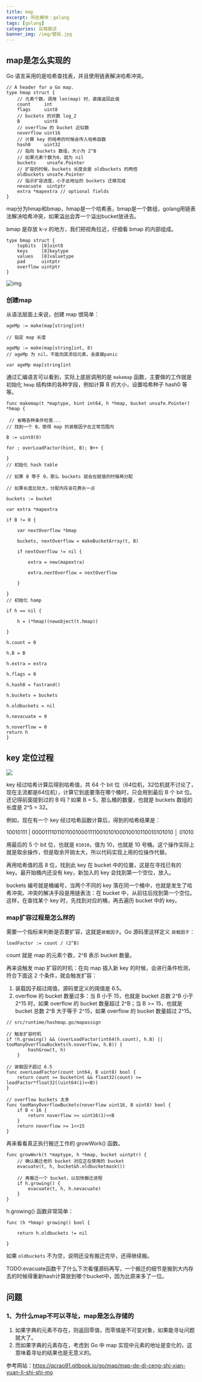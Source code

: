 ```yaml
---
title: map
excerpt: 所在模块：golang
tags: [golang]
categories: 后端面试
banner_img: /img/壁纸.jpg
---
```


## map是怎么实现的

Go 语言采用的是哈希查找表，并且使用链表解决哈希冲突。

```
// A header for a Go map.
type hmap struct {
    // 元素个数，调用 len(map) 时，直接返回此值
    count     int
    flags     uint8
    // buckets 的对数 log_2
    B         uint8
    // overflow 的 bucket 近似数
    noverflow uint16
    // 计算 key 的哈希的时候会传入哈希函数
    hash0     uint32
    // 指向 buckets 数组，大小为 2^B
    // 如果元素个数为0，就为 nil
    buckets    unsafe.Pointer
    // 扩容的时候，buckets 长度会是 oldbuckets 的两倍
    oldbuckets unsafe.Pointer
    // 指示扩容进度，小于此地址的 buckets 迁移完成
    nevacuate  uintptr
    extra *mapextra // optional fields
}
```

map分为hmap和bmap，hmap是一个哈希表，bmap是一个数组，golang用链表法解决哈希冲突，如果溢出会弄一个溢出bucket放进去。



bmap 是存放 k-v 的地方，我们把视角拉近，仔细看 bmap 的内部组成。

```
type bmap struct {
    topbits  [8]uint8
    keys     [8]keytype
    values   [8]valuetype
    pad      uintptr
    overflow uintptr
}
```

![img](https://user-images.githubusercontent.com/7698088/57577391-f88f1d80-74a7-11e9-893c-4783dc4fb35e.png)



### 创建map

从语法层面上来说，创建 map 很简单：

```
ageMp := make(map[string]int)

// 指定 map 长度

ageMp := make(map[string]int, 8)
// ageMp 为 nil，不能向其添加元素，会直接panic

var ageMp map[string]int
```

通过汇编语言可以看到，实际上底层调用的是 `makemap` 函数，主要做的工作就是初始化 `hmap` 结构体的各种字段，例如计算 B 的大小，设置哈希种子 hash0 等等。

    func makemap(t *maptype, hint int64, h *hmap, bucket unsafe.Pointer) *hmap {
    
     // 省略各种条件检查...
    // 找到一个 B，使得 map 的装载因子在正常范围内
    
    B := uint8(0)
    
    for ; overLoadFactor(hint, B); B++ {
    
    }
    // 初始化 hash table
    
    // 如果 B 等于 0，那么 buckets 就会在赋值的时候再分配
    
    // 如果长度比较大，分配内存会花费长一点
    
    buckets := bucket
    
    var extra *mapextra
    
    if B != 0 {
    
        var nextOverflow *bmap
    
        buckets, nextOverflow = makeBucketArray(t, B)
    
        if nextOverflow != nil {
    
            extra = new(mapextra)
    
            extra.nextOverflow = nextOverflow
    
        }
    
    }
    // 初始化 hamp
    
    if h == nil {
    
        h = (*hmap)(newobject(t.hmap))
    
    }
    
    h.count = 0
    
    h.B = B
    
    h.extra = extra
    
    h.flags = 0
    
    h.hash0 = fastrand()
    
    h.buckets = buckets
    
    h.oldbuckets = nil
    
    h.nevacuate = 0
    
    h.noverflow = 0
    return h
    }



## key 定位过程

![](https://tva1.sinaimg.cn/large/e6c9d24ely1h58uhkib28j20u01270vw.jpg)

key 经过哈希计算后得到哈希值，共 64 个 bit 位（64位机，32位机就不讨论了，现在主流都是64位机），计算它到底要落在哪个桶时，只会用到最后 B 个 bit 位。还记得前面提到过的 B 吗？如果 B = 5，那么桶的数量，也就是 buckets 数组的长度是 2^5 = 32。

例如，现在有一个 key 经过哈希函数计算后，得到的哈希结果是：

 10010111 | 000011110110110010001111001010100010010110010101010 │ 01010

用最后的 5 个 bit 位，也就是 `01010`，值为 10，也就是 10 号桶。这个操作实际上就是取余操作，但是取余开销太大，所以代码实现上用的位操作代替。

再用哈希值的高 8 位，找到此 key 在 bucket 中的位置，这是在寻找已有的 key。最开始桶内还没有 key，新加入的 key 会找到第一个空位，放入。

buckets 编号就是桶编号，当两个不同的 key 落在同一个桶中，也就是发生了哈希冲突。冲突的解决手段是用链表法：在 bucket 中，从前往后找到第一个空位。这样，在查找某个 key 时，先找到对应的桶，再去遍历 bucket 中的 key。



### map扩容过程是怎么样的



需要一个指标来判断是否要扩容，这就是`装载因子`。Go 源码里这样定义 `装载因子`：

```
loadFactor := count / (2^B)
```

count 就是 map 的元素个数，2^B 表示 bucket 数量。

再来说触发 map 扩容的时机：在向 map 插入新 key 的时候，会进行条件检测，符合下面这 2 个条件，就会触发扩容：

1. 装载因子超过阈值，源码里定义的阈值是 6.5。
2. overflow 的 bucket 数量过多：当 B 小于 15，也就是 bucket 总数 2^B 小于 2^15 时，如果 overflow 的 bucket 数量超过 2^B；当 B >= 15，也就是 bucket 总数 2^B 大于等于 2^15，如果 overflow 的 bucket 数量超过 2^15。

```
// src/runtime/hashmap.go/mapassign

// 触发扩容时机
if !h.growing() && (overLoadFactor(int64(h.count), h.B) || tooManyOverflowBuckets(h.noverflow, h.B)) {
        hashGrow(t, h)
    }

// 装载因子超过 6.5
func overLoadFactor(count int64, B uint8) bool {
    return count >= bucketCnt && float32(count) >= loadFactor*float32((uint64(1)<<B))
}

// overflow buckets 太多
func tooManyOverflowBuckets(noverflow uint16, B uint8) bool {
    if B < 16 {
        return noverflow >= uint16(1)<<B
    }
    return noverflow >= 1<<15
}
```



再来看看真正执行搬迁工作的 growWork() 函数。

```
func growWork(t *maptype, h *hmap, bucket uintptr) {
    // 确认搬迁老的 bucket 对应正在使用的 bucket
    evacuate(t, h, bucket&h.oldbucketmask())

    // 再搬迁一个 bucket，以加快搬迁进程
    if h.growing() {
        evacuate(t, h, h.nevacuate)
    }
}
```

h.growing() 函数非常简单：

```
func (h *hmap) growing() bool {

    return h.oldbuckets != nil

}
```

如果 `oldbuckets` 不为空，说明还没有搬迁完毕，还得继续搬。



TODO:evacuate函数干了什么下次看懂源码再写，一个搬迁的细节是搬到大内存去的时候得重新hash计算放到哪个bucket中，因为比原来多了一位。



## 问题

### 1、为什么map不可以寻址，map是怎么存储的

1. 如果字典的元素不存在，则返回零值，而零值是不可变对象，如果能寻址问题就大了。
2. 而如果字典的元素存在，考虑到 Go 中 map 实现中元素的地址是变化的，这意味着寻址的结果也是无意义的。





参考网站：https://qcrao91.gitbook.io/go/map/map-de-di-ceng-shi-xian-yuan-li-shi-shi-mo
